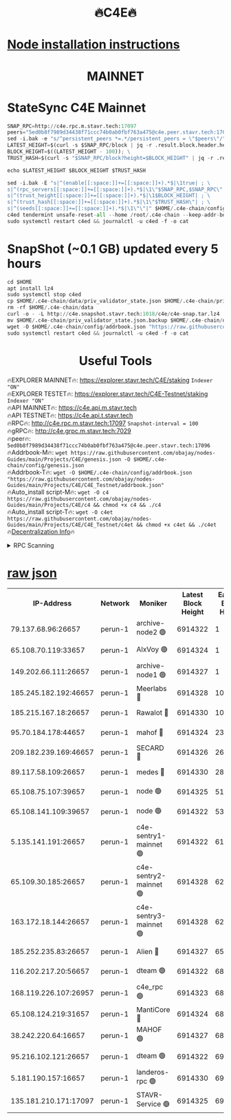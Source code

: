 <h1 align="center"> 🔥C4E🔥</h1>

[Node installation instructions](https://github.com/obajay/nodes-Guides/tree/main/Projects/C4E)
=

<h1 align="center"> MAINNET</h1>

# StateSync C4E Mainnet
```python
SNAP_RPC=http://c4e.rpc.m.stavr.tech:17097
peers="5ed0b8f7989d34438f71ccc74b0ab0fbf763a475@c4e.peer.stavr.tech:17096"
sed -i.bak -e "s/^persistent_peers *=.*/persistent_peers = \"$peers\"/" $HOME/.c4e-chain/config/config.toml
LATEST_HEIGHT=$(curl -s $SNAP_RPC/block | jq -r .result.block.header.height); \
BLOCK_HEIGHT=$((LATEST_HEIGHT - 100)); \
TRUST_HASH=$(curl -s "$SNAP_RPC/block?height=$BLOCK_HEIGHT" | jq -r .result.block_id.hash)

echo $LATEST_HEIGHT $BLOCK_HEIGHT $TRUST_HASH

sed -i.bak -E "s|^(enable[[:space:]]+=[[:space:]]+).*$|\1true| ; \
s|^(rpc_servers[[:space:]]+=[[:space:]]+).*$|\1\"$SNAP_RPC,$SNAP_RPC\"| ; \
s|^(trust_height[[:space:]]+=[[:space:]]+).*$|\1$BLOCK_HEIGHT| ; \
s|^(trust_hash[[:space:]]+=[[:space:]]+).*$|\1\"$TRUST_HASH\"| ; \
s|^(seeds[[:space:]]+=[[:space:]]+).*$|\1\"\"|" $HOME/.c4e-chain/config/config.toml
c4ed tendermint unsafe-reset-all --home /root/.c4e-chain --keep-addr-book
sudo systemctl restart c4ed && journalctl -u c4ed -f -o cat
```
# SnapShot (~0.1 GB) updated every 5 hours
```python
cd $HOME
apt install lz4
sudo systemctl stop c4ed
cp $HOME/.c4e-chain/data/priv_validator_state.json $HOME/.c4e-chain/priv_validator_state.json.backup
rm -rf $HOME/.c4e-chain/data
curl -o - -L http://c4e.snapshot.stavr.tech:1018/c4e/c4e-snap.tar.lz4 | lz4 -c -d - | tar -x -C $HOME/.c4e-chain --strip-components 2
mv $HOME/.c4e-chain/priv_validator_state.json.backup $HOME/.c4e-chain/data/priv_validator_state.json
wget -O $HOME/.c4e-chain/config/addrbook.json "https://raw.githubusercontent.com/obajay/nodes-Guides/main/Projects/C4E/addrbook.json"
sudo systemctl restart c4ed && journalctl -u c4ed -f -o cat
```
 <h1 align="center"> Useful Tools</h1>

🔥EXPLORER MAINNET🔥:  https://explorer.stavr.tech/C4E/staking            `Indexer "ON"` \
🔥EXPLORER TESTET🔥:   https://explorer.stavr.tech/C4E-Testnet/staking     `Indexer "ON"` \
🔥API MAINNET🔥:       https://c4e.api.m.stavr.tech \
🔥API TESTNET🔥:       https://c4e.api.t.stavr.tech \
🔥RPC🔥:               http://c4e.rpc.m.stavr.tech:17097                  `Snapshot-interval = 100` \
🔥gRPC🔥:              http://c4e.grpc.m.stavr.tech:7029 \
🔥peer🔥:              `5ed0b8f7989d34438f71ccc74b0ab0fbf763a475@c4e.peer.stavr.tech:17096` \
🔥Addrbook-M🔥:    ```wget https://raw.githubusercontent.com/obajay/nodes-Guides/main/Projects/C4E/genesis.json -O $HOME/.c4e-chain/config/genesis.json``` \
🔥Addrbook-T🔥:    ```wget -O $HOME/.c4e-chain/config/addrbook.json "https://raw.githubusercontent.com/obajay/nodes-Guides/main/Projects/C4E/C4E_Testnet/addrbook.json"``` \
🔥Auto_install script-M🔥: ```wget -O c4 https://raw.githubusercontent.com/obajay/nodes-Guides/main/Projects/C4E/c4 && chmod +x c4 && ./c4``` \
🔥Auto_install script-T🔥: ```wget -O c4et https://raw.githubusercontent.com/obajay/nodes-Guides/main/Projects/C4E/C4E_Testnet/c4et && chmod +x c4et && ./c4et``` \
🔥[Decentralization Info](https://github.com/obajay/StateSync-snapshots/tree/main/Projects/C4E/Decentralization)🔥




<details>
<summary>RPC Scanning</summary>

<h2 align="center"> We scan nodes in real time every 4 hours. And we provide the final result of RPC endpoints.
We cannot influence the operation of these nodes in any way. </h2>


```python
If Voting Power is higher than 0 --> then the Node is a validator of the network and may be subject to attack and be a potential threat to the chain.
```
```python
We marked such validators with a red symbol
```

</details>

[raw json](https://rpc-check.c4e.stavr.tech/c4e/rpc-c4e-result.json)
=



<table><tr><th>IP-Address</th><th>Network</th><th>Moniker</th><th>Latest Block Height</th><th>Earliest Block Height</th><th>Catching Up</th><th>Tx Index</th><th>Voting Power</th><th>Scan Time</th></tr><tr><td>79.137.68.96:26657</td><td>perun-1</td><td>archive-node2 🟢</td><td>6914322</td><td>1</td><td>False</td><td>on</td><td>0</td><td>2024-01-27T12:47:29.575458245UTC</td></tr><tr><td>65.108.70.119:33657</td><td>perun-1</td><td>AlxVoy 🟢</td><td>6914324</td><td>1</td><td>False</td><td>on</td><td>0</td><td>2024-01-27T12:47:44.179286022UTC</td></tr><tr><td>149.202.66.111:26657</td><td>perun-1</td><td>archive-node1 🟢</td><td>6914327</td><td>1</td><td>False</td><td>on</td><td>0</td><td>2024-01-27T12:48:00.274783474UTC</td></tr><tr><td>185.245.182.192:46657</td><td>perun-1</td><td>Meerlabs 🔴</td><td>6914328</td><td>1051501</td><td>False</td><td>on</td><td>527310</td><td>2024-01-27T12:48:07.586283824UTC</td></tr><tr><td>185.215.167.18:26657</td><td>perun-1</td><td>Rawalot 🔴</td><td>6914330</td><td>1090501</td><td>False</td><td>on</td><td>701423</td><td>2024-01-27T12:48:19.797513849UTC</td></tr><tr><td>95.70.184.178:44657</td><td>perun-1</td><td>mahof 🔴</td><td>6914324</td><td>2342001</td><td>False</td><td>off</td><td>1865533</td><td>2024-01-27T12:47:43.786295359UTC</td></tr><tr><td>209.182.239.169:46657</td><td>perun-1</td><td>SECARD 🔴</td><td>6914326</td><td>2616101</td><td>False</td><td>off</td><td>1136703</td><td>2024-01-27T12:47:55.594638722UTC</td></tr><tr><td>89.117.58.109:26657</td><td>perun-1</td><td>medes 🔴</td><td>6914330</td><td>2826001</td><td>False</td><td>off</td><td>1484927</td><td>2024-01-27T12:48:15.006479450UTC</td></tr><tr><td>65.108.75.107:39657</td><td>perun-1</td><td>node 🟢</td><td>6914325</td><td>5198801</td><td>False</td><td>on</td><td>0</td><td>2024-01-27T12:47:46.645503125UTC</td></tr><tr><td>65.108.141.109:39657</td><td>perun-1</td><td>node 🟢</td><td>6914322</td><td>5303301</td><td>False</td><td>on</td><td>0</td><td>2024-01-27T12:47:32.361891650UTC</td></tr><tr><td>5.135.141.191:26657</td><td>perun-1</td><td>c4e-sentry1-mainnet 🟢</td><td>6914322</td><td>6198001</td><td>False</td><td>on</td><td>0</td><td>2024-01-27T12:47:28.994097039UTC</td></tr><tr><td>65.109.30.185:26657</td><td>perun-1</td><td>c4e-sentry2-mainnet 🟢</td><td>6914328</td><td>6238301</td><td>False</td><td>on</td><td>0</td><td>2024-01-27T12:48:07.251121325UTC</td></tr><tr><td>163.172.18.144:26657</td><td>perun-1</td><td>c4e-sentry3-mainnet 🟢</td><td>6914328</td><td>6239001</td><td>False</td><td>on</td><td>0</td><td>2024-01-27T12:48:08.391162609UTC</td></tr><tr><td>185.252.235.83:26657</td><td>perun-1</td><td>Alien 🔴</td><td>6914327</td><td>6502501</td><td>False</td><td>on</td><td>1136703</td><td>2024-01-27T12:48:00.657457756UTC</td></tr><tr><td>116.202.217.20:56657</td><td>perun-1</td><td>dteam 🟢</td><td>6914322</td><td>6800901</td><td>False</td><td>on</td><td>0</td><td>2024-01-27T12:47:29.242773461UTC</td></tr><tr><td>168.119.226.107:26957</td><td>perun-1</td><td>c4e_rpc 🟢</td><td>6914323</td><td>6814323</td><td>False</td><td>on</td><td>0</td><td>2024-01-27T12:47:36.686338751UTC</td></tr><tr><td>65.108.124.219:31657</td><td>perun-1</td><td>MantiCore 🔴</td><td>6914324</td><td>6814324</td><td>False</td><td>off</td><td>193324</td><td>2024-01-27T12:47:43.263228913UTC</td></tr><tr><td>38.242.220.64:16657</td><td>perun-1</td><td>MAHOF 🟢</td><td>6914327</td><td>6885501</td><td>False</td><td>on</td><td>0</td><td>2024-01-27T12:47:57.918871318UTC</td></tr><tr><td>95.216.102.121:26657</td><td>perun-1</td><td>dteam 🟢</td><td>6914322</td><td>6900001</td><td>False</td><td>on</td><td>0</td><td>2024-01-27T12:47:29.928705316UTC</td></tr><tr><td>5.181.190.157:16657</td><td>perun-1</td><td>landeros-rpc 🟢</td><td>6914330</td><td>6908001</td><td>False</td><td>on</td><td>0</td><td>2024-01-27T12:48:19.422996428UTC</td></tr><tr><td>135.181.210.171:17097</td><td>perun-1</td><td>STAVR-Service 🟢</td><td>6914325</td><td>6912601</td><td>False</td><td>on</td><td>0</td><td>2024-01-27T12:47:47.012829361UTC</td></tr></table>
